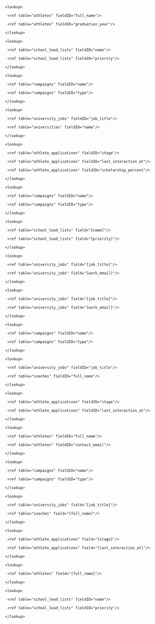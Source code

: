 <page pageID="campaignsDetails" type="Details" tableName="campaigns" pageTitle="Campaign Detail" mainFieldIDs="name,athlete_id.full_name">

 <pageSection type="fields">

  <!-- Use process-oriented subsections with ≥3 fields each; merge if fewer -->

  <subSection displayName="Ownership & Setup">

   <!-- Include ALL non-audit fields (do NOT comment-out in Details) -->

   <field id="athlete_id" displayName="Athlete" tooltip="Athlete this campaign is for.">

    <lookup>

     <ref table="athletes" fieldID="full_name"/>

     <ref table="athletes" fieldID="graduation_year"/>

    </lookup>

   </field>

   <field id="name" displayName="Campaign Name" tooltip="Clear, descriptive campaign title."/>

   <field id="type" displayName="Campaign Type" tooltip="Wave/strategy: top, second_pass, third_pass, personal_best."/>

   <field id="status" displayName="Status" tooltip="Draft, active, paused, completed, or exhausted."/>

   <field id="primary_lead_list_id" displayName="Primary Lead List" tooltip="Seed list used to generate leads for this campaign.">

    <lookup>

     <ref table="school_lead_lists" fieldID="name"/>

     <ref table="school_lead_lists" fieldID="priority"/>

    </lookup>

   </field>

   <field id="seed_campaign_id" displayName="Seed Campaign" tooltip="If cloned, the original source campaign.">

    <lookup>

     <ref table="campaigns" fieldID="name"/>

     <ref table="campaigns" fieldID="type"/>

    </lookup>

   </field>

  </subSection>



  <subSection displayName="Schedule & Sending">

   <field id="start_date" displayName="Start Date" tooltip="When this campaign begins."/>

   <field id="end_date" displayName="End Date" tooltip="When this campaign ends (optional)."/>

   <field id="daily_send_cap" displayName="Daily Send Cap" tooltip="Maximum messages per day."/>

   <field id="sending_tool_campaign_url" displayName="Sending Tool Link" tooltip="Link to the campaign in your sending tool."/>

  </subSection>



  <subSection displayName="Metrics & Notes">

   <field id="leads_total" displayName="Leads (Total)" tooltip="Planned total leads for this campaign."/>

   <field id="leads_loaded" displayName="Leads Loaded" tooltip="Leads currently loaded into the sender."/>

   <field id="leads_remaining" displayName="Leads Remaining" tooltip="Leads not yet loaded/sent."/>

   <field id="internal_notes" displayName="Internal Notes" tooltip="Private notes about this campaign."/>

  </subSection>



  <!-- There are no additional fields -->

 </pageSection>



 <!-- One child tab per direct 1→many related table -->



 <pageSection type="child_tab" name="Campaign Leads">

  <component type="ListView" tableName="campaign_leads" createButton="VISIBLE" editType="DETAILS">

   <field id="include_reason" displayName="Include Reason" enableInlineEdit="FALSE" tooltip="Why this lead was included."/>

   <field id="university_job_id" displayName="Coach" enableInlineEdit="FALSE" tooltip="Specific coach role targeted (if any).">

    <lookup>

     <ref table="university_jobs" fieldID="job_title"/>

     <ref table="universities" fieldID="name"/>

    </lookup>

   </field>

   <field id="status" displayName="Lead Status" enableInlineEdit="TRUE" tooltip="Pending, replied, or suppressed."/>

   <field id="first_reply_at" displayName="First Reply At" enableInlineEdit="FALSE" tooltip="Timestamp of first coach reply, if any."/>

   <field id="application_id" displayName="Linked Application" enableInlineEdit="FALSE" tooltip="Application created from this lead (if applicable).">

    <lookup>

     <ref table="athlete_applications" fieldID="stage"/>

     <ref table="athlete_applications" fieldID="last_interaction_at"/>

     <ref table="athlete_applications" fieldID="scholarship_percent"/>

    </lookup>

   </field>

   <field id="internal_notes" displayName="Internal Notes" enableInlineEdit="FALSE" tooltip="Private notes about this lead."/>

  </component>



  <page type="CreateForm" table="campaign_leads">

   <field id="campaign_id" prefilledFromParent="true" displayName="Campaign" tooltip="Prefilled link back to this campaign.">

    <lookup>

     <ref table="campaigns" fieldID="name"/>

     <ref table="campaigns" fieldID="type"/>

    </lookup>

   </field>

   <field name="source_lead_list_id" displayName="Source Lead List" tooltip="Lead list that sourced this lead (optional).">

    <lookup>

     <ref table="school_lead_lists" field="[name]"/>

     <ref table="school_lead_lists" field="[priority]"/>

    </lookup>

   </field>

   <field name="university_job_id" displayName="Coach/Job" tooltip="Specific coach role targeted (optional).">

    <lookup>

     <ref table="university_jobs" field="[job_title]"/>

     <ref table="university_jobs" field="[work_email]"/>

    </lookup>

   </field>

   <field name="include_reason" displayName="Include Reason" tooltip="Why this lead is included."/>

   <field name="status" displayName="Lead Status" tooltip="Initial status (pending, replied, suppressed)."/>

   <field name="internal_notes" displayName="Internal Notes" tooltip="Private notes about this lead."/>

  </page>



  <component type="EditModal" table="campaign_leads">

   <field name="status" displayName="Lead Status" tooltip="Pending, replied, or suppressed."/>

   <field name="include_reason" displayName="Include Reason" tooltip="Why this lead was included."/>

   <field name="internal_notes" displayName="Internal Notes" tooltip="Private notes about this lead."/>

   <field name="university_job_id" displayName="Coach/Job" tooltip="Specific coach role targeted.">

    <lookup>

     <ref table="university_jobs" field="[job_title]"/>

     <ref table="university_jobs" field="[work_email]"/>

    </lookup>

   </field>

  </component>

 </pageSection>



 <pageSection type="child_tab" name="Sending Tool Files">

  <component type="ListView" tableName="sending_tool_lead_lists" createButton="VISIBLE" editType="DETAILS">

   <field id="format" displayName="Format" enableInlineEdit="FALSE" tooltip="Export format (e.g., CSV)."/>

   <field id="row_count" displayName="Row Count" enableInlineEdit="FALSE" tooltip="Number of rows in the generated file."/>

   <field id="file_url" displayName="File URL" enableInlineEdit="FALSE" tooltip="Download link to the generated file."/>

   <field id="generated_by" displayName="Generated By" enableInlineEdit="FALSE" tooltip="Tool or user who generated the file."/>

   <field id="generated_at" displayName="Generated At" enableInlineEdit="FALSE" tooltip="When the file was generated."/>

   <field id="internal_notes" displayName="Internal Notes" enableInlineEdit="FALSE" tooltip="Notes about this export batch."/>

  </component>



  <page type="CreateForm" table="sending_tool_lead_lists">

   <field id="campaign_id" prefilledFromParent="true" displayName="Campaign" tooltip="Prefilled link back to this campaign.">

    <lookup>

     <ref table="campaigns" fieldID="name"/>

     <ref table="campaigns" fieldID="type"/>

    </lookup>

   </field>

   <field name="format" displayName="Format" tooltip="Export format (CSV recommended)."/>

   <field name="file_url" displayName="File URL" tooltip="Storage link (e.g., Drive, S3)."/>

   <field name="row_count" displayName="Row Count" tooltip="How many rows are in the file."/>

   <field name="generated_by" displayName="Generated By" tooltip="Tool or user who generated the file."/>

   <field name="generated_at" displayName="Generated At" tooltip="Timestamp when generated."/>

   <field name="internal_notes" displayName="Internal Notes" tooltip="Notes about this export batch."/>

  </page>

 </pageSection>



 <pageSection type="child_tab" name="Replies">

  <component type="ListView" tableName="replies" createButton="VISIBLE" editType="DETAILS">

   <field id="type" displayName="Reply Type" enableInlineEdit="TRUE" tooltip="Call, text, email, or Instagram."/>

   <field id="occurred_at" displayName="Occurred At" enableInlineEdit="FALSE" tooltip="When the reply occurred."/>

   <field id="summary" displayName="Summary" enableInlineEdit="FALSE" tooltip="Short description of the reply."/>

   <field id="university_job_id" displayName="Coach/Job" enableInlineEdit="FALSE" tooltip="Specific coach role associated with this reply.">

    <lookup>

     <ref table="university_jobs" fieldID="job_title"/>

     <ref table="coaches" fieldID="full_name"/>

    </lookup>

   </field>

   <field id="application_id" displayName="Application" enableInlineEdit="FALSE" tooltip="Related athlete application, if any.">

    <lookup>

     <ref table="athlete_applications" fieldID="stage"/>

     <ref table="athlete_applications" fieldID="last_interaction_at"/>

    </lookup>

   </field>

   <field id="athlete_id" displayName="Athlete" enableInlineEdit="FALSE" tooltip="Athlete tied to this reply (if applicable).">

    <lookup>

     <ref table="athletes" fieldID="full_name"/>

     <ref table="athletes" fieldID="contact_email"/>

    </lookup>

   </field>

   <field id="internal_notes" displayName="Internal Notes" enableInlineEdit="FALSE" tooltip="Private notes about this reply."/>

  </component>



  <page type="CreateForm" table="replies">

   <field id="campaign_id" prefilledFromParent="true" displayName="Campaign" tooltip="Prefilled link back to this campaign.">

    <lookup>

     <ref table="campaigns" fieldID="name"/>

     <ref table="campaigns" fieldID="type"/>

    </lookup>

   </field>

   <field name="type" displayName="Reply Type" tooltip="Call, text, email, or Instagram DM."/>

   <field name="occurred_at" displayName="Occurred At" tooltip="When the reply occurred."/>

   <field name="summary" displayName="Summary" tooltip="Brief summary of the reply."/>

   <field name="university_job_id" displayName="Coach/Job" tooltip="Specific coach role associated with this reply.">

    <lookup>

     <ref table="university_jobs" field="[job_title]"/>

     <ref table="coaches" field="[full_name]"/>

    </lookup>

   </field>

   <field name="application_id" displayName="Application" tooltip="Related athlete application, if any.">

    <lookup>

     <ref table="athlete_applications" field="[stage]"/>

     <ref table="athlete_applications" field="[last_interaction_at]"/>

    </lookup>

   </field>

   <field name="athlete_id" displayName="Athlete" tooltip="Athlete tied to this reply (if applicable).">

    <lookup>

     <ref table="athletes" field="[full_name]"/>

    </lookup>

   </field>

   <field name="internal_notes" displayName="Internal Notes" tooltip="Private notes about this reply."/>

  </page>



  <component type="EditModal" table="replies">

   <field name="type" displayName="Reply Type" tooltip="Call, text, email, or Instagram DM."/>

   <field name="occurred_at" displayName="Occurred At" tooltip="When the reply occurred."/>

   <field name="summary" displayName="Summary" tooltip="Brief summary of the reply."/>

   <field name="internal_notes" displayName="Internal Notes" tooltip="Private notes about this reply."/>

  </component>

 </pageSection>



 <pageSection type="child_tab" name="Derived Campaigns">

  <component type="ListView" tableName="campaigns" createButton="HIDDEN" editType="DETAILS">

   <field id="name" displayName="Campaign Name" enableInlineEdit="FALSE" tooltip="Derived campaign title."/>

   <field id="type" displayName="Type" enableInlineEdit="TRUE" tooltip="Wave/strategy (top, second_pass, third_pass, personal_best)."/>

   <field id="status" displayName="Status" enableInlineEdit="TRUE" tooltip="Draft, active, paused, completed, or exhausted."/>

   <field id="start_date" displayName="Start Date" enableInlineEdit="FALSE" tooltip="When the derived campaign began."/>

   <field id="end_date" displayName="End Date" enableInlineEdit="FALSE" tooltip="When it ended (if applicable)."/>

   <field id="primary_lead_list_id" displayName="Primary Lead List" enableInlineEdit="FALSE" tooltip="Seed list for the derived campaign.">

    <lookup>

     <ref table="school_lead_lists" fieldID="name"/>

     <ref table="school_lead_lists" fieldID="priority"/>

    </lookup>

   </field>

  </component>

  <!-- Note: This tab is intended to show campaigns where seed_campaign_id = current.id -->

 </pageSection>

</page>